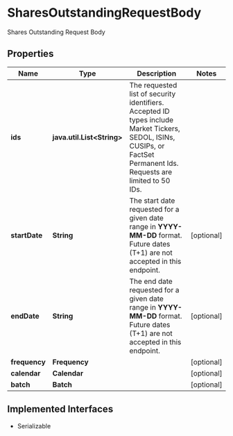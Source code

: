 

# SharesOutstandingRequestBody

Shares Outstanding Request Body

## Properties

Name | Type | Description | Notes
------------ | ------------- | ------------- | -------------
**ids** | **java.util.List&lt;String&gt;** | The requested list of security identifiers. Accepted ID types include Market Tickers, SEDOL, ISINs, CUSIPs, or FactSet Permanent Ids. Requests are limited to 50 IDs.  | 
**startDate** | **String** | The start date requested for a given date range in **YYYY-MM-DD** format. Future dates (T+1) are not accepted in this endpoint.  |  [optional]
**endDate** | **String** | The end date requested for a given date range in **YYYY-MM-DD** format. Future dates (T+1) are not accepted in this endpoint.  |  [optional]
**frequency** | **Frequency** |  |  [optional]
**calendar** | **Calendar** |  |  [optional]
**batch** | **Batch** |  |  [optional]


## Implemented Interfaces

* Serializable


